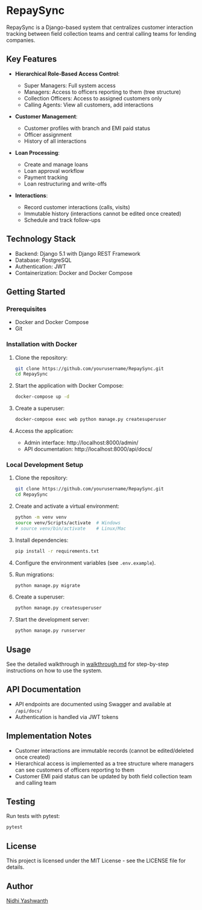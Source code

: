 # RepaySync

RepaySync is a Django-based system that centralizes customer interaction tracking between field collection teams and central calling teams for lending companies.

## Key Features

- **Hierarchical Role-Based Access Control**:

  - Super Managers: Full system access
  - Managers: Access to officers reporting to them (tree structure)
  - Collection Officers: Access to assigned customers only
  - Calling Agents: View all customers, add interactions

- **Customer Management**:

  - Customer profiles with branch and EMI paid status
  - Officer assignment
  - History of all interactions

- **Loan Processing**:

  - Create and manage loans
  - Loan approval workflow
  - Payment tracking
  - Loan restructuring and write-offs

- **Interactions**:
  - Record customer interactions (calls, visits)
  - Immutable history (interactions cannot be edited once created)
  - Schedule and track follow-ups

## Technology Stack

- Backend: Django 5.1 with Django REST Framework
- Database: PostgreSQL
- Authentication: JWT
- Containerization: Docker and Docker Compose

## Getting Started

### Prerequisites

- Docker and Docker Compose
- Git

### Installation with Docker

1. Clone the repository:

   ```bash
   git clone https://github.com/yourusername/RepaySync.git
   cd RepaySync
   ```

2. Start the application with Docker Compose:

   ```bash
   docker-compose up -d
   ```

3. Create a superuser:

   ```bash
   docker-compose exec web python manage.py createsuperuser
   ```

4. Access the application:
   - Admin interface: http://localhost:8000/admin/
   - API documentation: http://localhost:8000/api/docs/

### Local Development Setup

1. Clone the repository:

   ```bash
   git clone https://github.com/yourusername/RepaySync.git
   cd RepaySync
   ```

2. Create and activate a virtual environment:

   ```bash
   python -m venv venv
   source venv/Scripts/activate  # Windows
   # source venv/bin/activate    # Linux/Mac
   ```

3. Install dependencies:

   ```bash
   pip install -r requirements.txt
   ```

4. Configure the environment variables (see `.env.example`).

5. Run migrations:

   ```bash
   python manage.py migrate
   ```

6. Create a superuser:

   ```bash
   python manage.py createsuperuser
   ```

7. Start the development server:
   ```bash
   python manage.py runserver
   ```

## Usage

See the detailed walkthrough in [walkthrough.md](walkthrough.md) for step-by-step instructions on how to use the system.

## API Documentation

- API endpoints are documented using Swagger and available at `/api/docs/`
- Authentication is handled via JWT tokens

## Implementation Notes

- Customer interactions are immutable records (cannot be edited/deleted once created)
- Hierarchical access is implemented as a tree structure where managers can see customers of officers reporting to them
- Customer EMI paid status can be updated by both field collection team and calling team

## Testing

Run tests with pytest:

```bash
pytest
```

## License

This project is licensed under the MIT License - see the LICENSE file for details.

## Author

[Nidhi Yashwanth](https://github.com/nidhiyashwanth)
